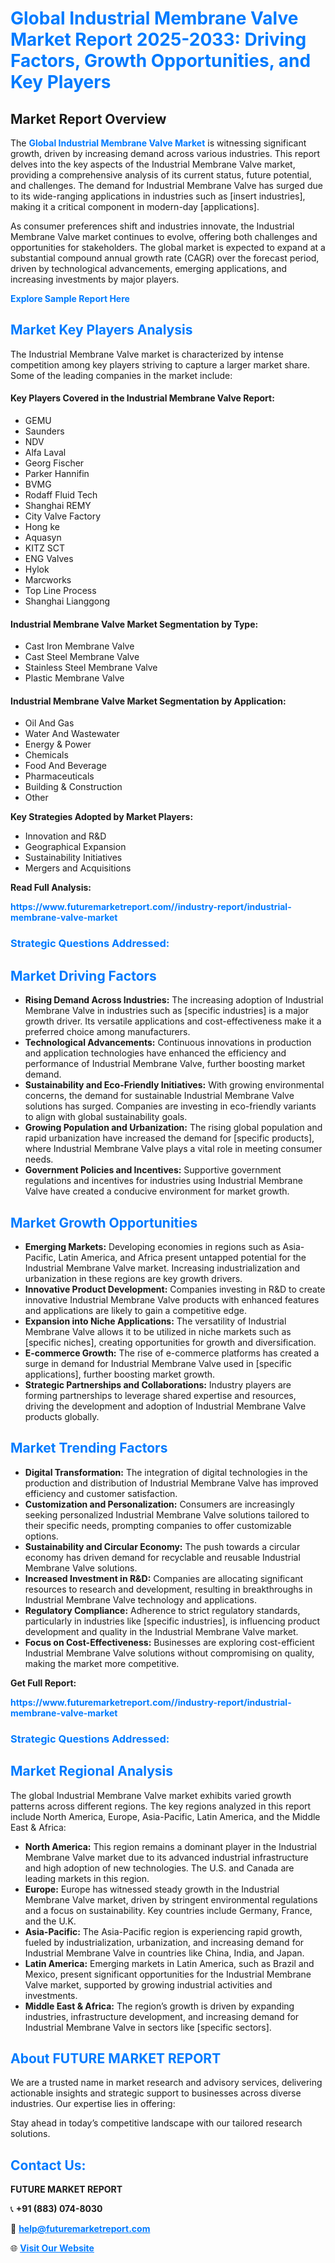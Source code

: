 <h1 style="color: #007BFF;">Global Industrial Membrane Valve Market Report 2025-2033: Driving Factors, Growth Opportunities, and Key Players</h1>

<section id="overview">
<h2>Market Report Overview</h2>
<p>The <a href="https://www.futuremarketreport.com//industry-report/industrial-membrane-valve-market" style="color: #007BFF; text-decoration: none;"><strong>Global Industrial Membrane Valve Market</strong></a> is witnessing significant growth, driven by increasing demand across various industries. This report delves into the key aspects of the Industrial Membrane Valve market, providing a comprehensive analysis of its current status, future potential, and challenges. The demand for Industrial Membrane Valve has surged due to its wide-ranging applications in industries such as [insert industries], making it a critical component in modern-day [applications].</p>
<p>As consumer preferences shift and industries innovate, the Industrial Membrane Valve market continues to evolve, offering both challenges and opportunities for stakeholders. The global market is expected to expand at a substantial compound annual growth rate (CAGR) over the forecast period, driven by technological advancements, emerging applications, and increasing investments by major players.</p>
</section>

<section id="overview">
<p><a href="https://www.futuremarketreport.com//request-sample/reportId=89944" style="color: #007BFF; text-decoration: none;"><strong>Explore Sample Report Here</strong></a></p>
</section>

<section id="key-players">
<h2 style="color: #007BFF;">Market Key Players Analysis</h2>
<p>The Industrial Membrane Valve market is characterized by intense competition among key players striving to capture a larger market share. Some of the leading companies in the market include:</p>
<h4>Key Players Covered in the Industrial Membrane Valve Report:</h4>
<ul><li>GEMU</li><li>Saunders</li><li>NDV</li><li>Alfa Laval</li><li>Georg Fischer</li><li>Parker Hannifin</li><li>BVMG</li><li>Rodaff Fluid Tech</li><li>Shanghai REMY</li><li>City Valve Factory</li><li>Hong ke</li><li>Aquasyn</li><li>KITZ SCT</li><li>ENG Valves</li><li>Hylok</li><li>Marcworks</li><li>Top Line Process</li><li>Shanghai Lianggong</li></ul>
<h4>Industrial Membrane Valve Market Segmentation by Type:</h4>
<ul><li>Cast Iron Membrane Valve</li><li>Cast Steel Membrane Valve</li><li>Stainless Steel Membrane Valve</li><li>Plastic Membrane Valve</li></ul>

<h4>Industrial Membrane Valve Market Segmentation by Application:</h4>
<ul><li>Oil And Gas</li><li>Water And Wastewater</li><li>Energy &amp; Power</li><li>Chemicals</li><li>Food And Beverage</li><li>Pharmaceuticals</li><li>Building &amp; Construction</li><li>Other</li></ul>
<p><strong>Key Strategies Adopted by Market Players:</strong></p>
<ul>
<li>Innovation and R&D</li>
<li>Geographical Expansion</li>
<li>Sustainability Initiatives</li>
<li>Mergers and Acquisitions</li>
</ul>
</section>

<section>
<p><strong>Read Full Analysis: </strong></p><a href="https://www.futuremarketreport.com//industry-report/industrial-membrane-valve-market" style="color: #007BFF; text-decoration: none;"><strong>https://www.futuremarketreport.com//industry-report/industrial-membrane-valve-market</strong></a>
<h3 style="color: #007BFF;">Strategic Questions Addressed:</h3>
</section>

<section id="driving-factors">
<h2 style="color: #007BFF;">Market Driving Factors</h2>
<ul>
<li><strong>Rising Demand Across Industries:</strong> The increasing adoption of Industrial Membrane Valve in industries such as [specific industries] is a major growth driver. Its versatile applications and cost-effectiveness make it a preferred choice among manufacturers.</li>
<li><strong>Technological Advancements:</strong> Continuous innovations in production and application technologies have enhanced the efficiency and performance of Industrial Membrane Valve, further boosting market demand.</li>
<li><strong>Sustainability and Eco-Friendly Initiatives:</strong> With growing environmental concerns, the demand for sustainable Industrial Membrane Valve solutions has surged. Companies are investing in eco-friendly variants to align with global sustainability goals.</li>
<li><strong>Growing Population and Urbanization:</strong> The rising global population and rapid urbanization have increased the demand for [specific products], where Industrial Membrane Valve plays a vital role in meeting consumer needs.</li>
<li><strong>Government Policies and Incentives:</strong> Supportive government regulations and incentives for industries using Industrial Membrane Valve have created a conducive environment for market growth.</li>
</ul>
</section>

<section id="growth-opportunities">
<h2 style="color: #007BFF;">Market Growth Opportunities</h2>
<ul>
<li><strong>Emerging Markets:</strong> Developing economies in regions such as Asia-Pacific, Latin America, and Africa present untapped potential for the Industrial Membrane Valve market. Increasing industrialization and urbanization in these regions are key growth drivers.</li>
<li><strong>Innovative Product Development:</strong> Companies investing in R&D to create innovative Industrial Membrane Valve products with enhanced features and applications are likely to gain a competitive edge.</li>
<li><strong>Expansion into Niche Applications:</strong> The versatility of Industrial Membrane Valve allows it to be utilized in niche markets such as [specific niches], creating opportunities for growth and diversification.</li>
<li><strong>E-commerce Growth:</strong> The rise of e-commerce platforms has created a surge in demand for Industrial Membrane Valve used in [specific applications], further boosting market growth.</li>
<li><strong>Strategic Partnerships and Collaborations:</strong> Industry players are forming partnerships to leverage shared expertise and resources, driving the development and adoption of Industrial Membrane Valve products globally.</li>
</ul>
</section>

<section id="trending-factors">
<h2 style="color: #007BFF;">Market Trending Factors</h2>
<ul>
<li><strong>Digital Transformation:</strong> The integration of digital technologies in the production and distribution of Industrial Membrane Valve has improved efficiency and customer satisfaction.</li>
<li><strong>Customization and Personalization:</strong> Consumers are increasingly seeking personalized Industrial Membrane Valve solutions tailored to their specific needs, prompting companies to offer customizable options.</li>
<li><strong>Sustainability and Circular Economy:</strong> The push towards a circular economy has driven demand for recyclable and reusable Industrial Membrane Valve solutions.</li>
<li><strong>Increased Investment in R&D:</strong> Companies are allocating significant resources to research and development, resulting in breakthroughs in Industrial Membrane Valve technology and applications.</li>
<li><strong>Regulatory Compliance:</strong> Adherence to strict regulatory standards, particularly in industries like [specific industries], is influencing product development and quality in the Industrial Membrane Valve market.</li>
<li><strong>Focus on Cost-Effectiveness:</strong> Businesses are exploring cost-efficient Industrial Membrane Valve solutions without compromising on quality, making the market more competitive.</li>
</ul>
</section>

<section>
<p><strong>Get Full Report: </strong></p><a href="https://www.futuremarketreport.com//industry-report/industrial-membrane-valve-market" style="color: #007BFF; text-decoration: none;"><strong>https://www.futuremarketreport.com//industry-report/industrial-membrane-valve-market</strong></a>
<h3 style="color: #007BFF;">Strategic Questions Addressed:</h3>
</section>


<section id="regional-analysis">
<h2 style="color: #007BFF;">Market Regional Analysis</h2>
<p>The global Industrial Membrane Valve market exhibits varied growth patterns across different regions. The key regions analyzed in this report include North America, Europe, Asia-Pacific, Latin America, and the Middle East & Africa:</p>
<ul>
<li><strong>North America:</strong> This region remains a dominant player in the Industrial Membrane Valve market due to its advanced industrial infrastructure and high adoption of new technologies. The U.S. and Canada are leading markets in this region.</li>
<li><strong>Europe:</strong> Europe has witnessed steady growth in the Industrial Membrane Valve market, driven by stringent environmental regulations and a focus on sustainability. Key countries include Germany, France, and the U.K.</li>
<li><strong>Asia-Pacific:</strong> The Asia-Pacific region is experiencing rapid growth, fueled by industrialization, urbanization, and increasing demand for Industrial Membrane Valve in countries like China, India, and Japan.</li>
<li><strong>Latin America:</strong> Emerging markets in Latin America, such as Brazil and Mexico, present significant opportunities for the Industrial Membrane Valve market, supported by growing industrial activities and investments.</li>
<li><strong>Middle East & Africa:</strong> The region’s growth is driven by expanding industries, infrastructure development, and increasing demand for Industrial Membrane Valve in sectors like [specific sectors].</li>
</ul>
</section>

<footer>
<h2 style="color: #007BFF;">About FUTURE MARKET REPORT</h2>
<p>We are a trusted name in market research and advisory services, delivering actionable insights and strategic support to businesses across diverse industries. Our expertise lies in offering:</p>

<p>Stay ahead in today’s competitive landscape with our tailored research solutions.</p>

<h2 style="color: #007BFF;">Contact Us:</h2>
<p><strong>FUTURE MARKET REPORT</strong></p>
<p>📞 <strong>+91 (883) 074-8030</strong></p>
<p>📧 <strong><a href="mailto:help@futuremarketreport.com" style="color: #007BFF;">help@futuremarketreport.com</a></strong></p>
<p>🌐 <strong><a href="https://www.futuremarketreport.com/" style="color: #007BFF;">Visit Our Website</a></strong></p>
</footer>